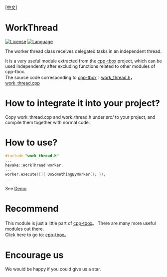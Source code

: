 [[中文]](README_CN.md)

# WorkThread

[![License](https://img.shields.io/badge/License-MIT-green.svg)](LICENSE)
[![Language](https://img.shields.io/badge/language-c++11-red.svg)](https://en.cppreference.com/)

The worker thread class receives delegated tasks in an independent thread.

It is a very useful module extracted from the [cpp-tbox](https://github.com/cpp-main/cpp-tbox) project, which can be used independently after excluding functions related to other modules of cpp-tbox.  
The source code corresponding to [cpp-tbox](https://github.com/cpp-main/cpp-tbox)：[work_thread.h](https://github.com/cpp-main/cpp-tbox/blob/master/modules/eventx/work_thread.h)，[work_thread.cpp](https://github.com/cpp-main/cpp-tbox/blob/master/modules/eventx/work_thread.cpp)

# How to integrate it into your project?
Copy work_thread.cpp and work_thread.h under src/ to your project, and compile them together with normal code.

# How to use?
```c++
#include "work_thread.h"
...
hevake::WorkThread worker;
...
worker.execute([]{ DoSomethingByWorker(); });
...
```
See [Demo](src/main.cpp)

# Recommend
This module is just a little part of [cpp-tbox](https://github.com/cpp-main/cpp-tbox)。 There are many more useful modules out there.  
Click here to go to: [cpp-tbox](https://github.com/cpp-main/cpp-tbox)。  

# Encourage us
We would be happy if you could give us a star.
